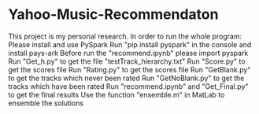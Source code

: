 # Yahoo-Music-Recommendaton
This project is my personal research.
In order to run the whole program:
Please install and use PySpark
Run "pip install pyspark" in the console and install pays-ark
Before run the "recommend.ipynb" please import pyspark
Run "Get_h.py" to get the file "testTrack_hierarchy.txt"
Run "Score.py" to get the scores file
Run "Rating.py" to get the scores file
Run "GetBlank.py" to get the tracks which never been rated
Run "GetNoBlank.py" to get the tracks which have been rated
Run "recommend.ipynb" and "Get_Final.py" to get the final results
Use the function "ensemble.m" in MatLab to ensemble the solutions
